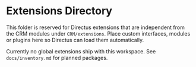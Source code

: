 # Extensions Directory

This folder is reserved for Directus extensions that are independent from the CRM modules under `CRM/extensions`.
Place custom interfaces, modules or plugins here so Directus can load them automatically.

Currently no global extensions ship with this workspace. See `docs/inventory.md` for planned packages.
